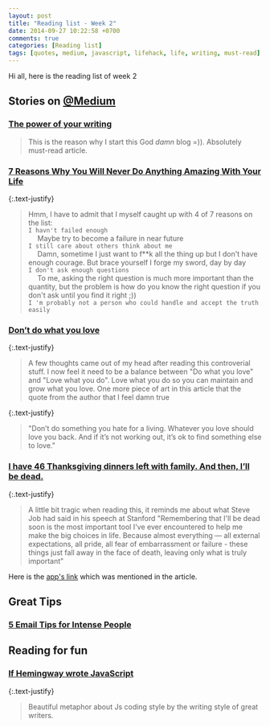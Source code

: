 ```yaml
---
layout: post
title: "Reading list - Week 2"
date: 2014-09-27 10:22:58 +0700
comments: true
categories: [Reading list]
tags: [quotes, medium, javascript, lifehack, life, writing, must-read]
---
```


Hi all, here is the reading list of week 2

## Stories on [@Medium](https://medium.com)

### [The power of your writing](https://medium.com/@wynlim/the-power-of-your-writing-c235ee82e603)

> This is the reason why I start this God *damn* blog =)). Absolutely must-read article.

### [7 Reasons Why You Will Never Do Anything Amazing With Your Life](https://medium.com/raymmars-reads/7-reasons-why-you-will-never-do-anything-amazing-with-your-life-2a1841f1335d)

{:.text-justify}
> Hmm, I have to admit that I myself caught up with 4 of 7 reasons on the list: <br>
``I havn't failed enough  `` <br>&emsp; Maybe try to become a failure in near future <br>
``I still care about others think about me``  <br>&emsp; Damn, sometime I just want to f**k all the thing up but I don't have enough courage. But brace yourself I forge my sword, day by day <br>
``I don't ask enough questions``  <br>&emsp; To me, asking the right question is much more important than the quantity, but the problem is how do you know the right question if you don't ask until you find it right ;)) <br>
``I 'm probably not a person who could handle and accept the truth easily``

### [Don’t do what you love](https://medium.com/@rachelnabors/dont-do-what-you-love-41312c943e2)

{:.text-justify}
> A few thoughts came out of my head after reading this controverial stuff. I now feel it need to be a balance between "Do what you love" and "Love what you do". Love what you do so you can maintain and grow what you love. One more piece of art in this article that the quote from the author that I feel damn true

{:.text-justify}
> "Don’t do something you hate for a living. Whatever you love should love you back. And if it’s not working out, it’s ok to find something else to love."


### [I have 46 Thanksgiving dinners left with family. And then, I’ll be dead.](https://medium.com/@benhuh/i-have-46-thanksgiving-dinners-left-with-my-family-after-that-ill-be-dead-ab4cb249eadf)

{:.text-justify}
> A little bit tragic when reading this, it reminds me about what Steve Job had said in his speech at Stanford
"Remembering that I'll be dead soon is the most important tool I've ever encountered to help me make the big choices in life. Because almost everything — all external expectations, all pride, all fear of embarrassment or failure - these things just fall away in the face of death, leaving only what is truly important"

Here is the [app's link](http://seeyourfolks.com/) which was mentioned in the article.

## Great Tips

### [5 Email Tips for Intense People](https://medium.com/@kfalter/5-email-tips-for-intense-people-20cd2a0bc9ad)

## Reading for fun 

### [If Hemingway wrote JavaScript](http://byfat.xxx/if-hemingway-wrote-javascript)

{:.text-justify}
> Beautiful metaphor about Js coding style by the writing style of great writers.